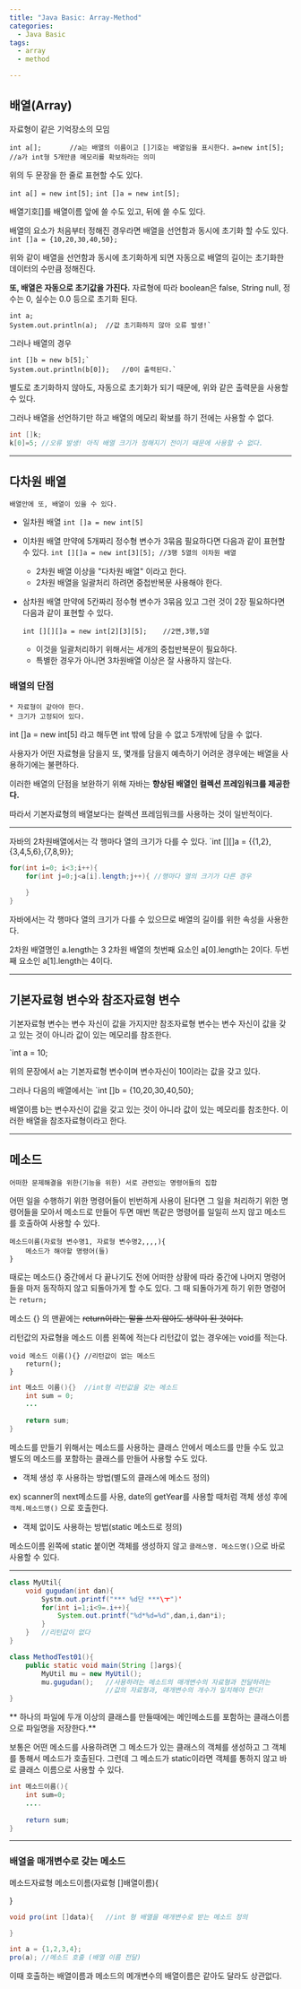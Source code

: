 ```yaml
---
title: "Java Basic: Array-Method"
categories:
  - Java Basic
tags:
  - array
  - method

---
```


## 배열(Array)
자료형이 같은 기억장소의 모임

`int a[]; 		//a는 배열의 이름이고 []기호는 배열임을 표시한다.`
`a=new int[5];	//a가 int형 5개만큼 메모리를 확보하라는 의미`

위의 두 문장을 한 줄로 표현할 수도 있다.

`int a[] = new int[5];`	
`int []a = new int[5];`

배열기호[]를 배열이름 앞에 쓸 수도 있고, 뒤에 쓸 수도 있다.

배열의 요소가 처음부터 정해진 경우라면 배열을 선언함과 동시에 초기화 할 수도 있다.
`int []a = {10,20,30,40,50};`

위와 같이 배열을 선언함과 동시에 초기화하게 되면 자동으로 배열의 길이는
초기화한 데이터의 수만큼 정해진다.

**또, 배열은 자동으로 초기값을 가진다.**
자료형에 따라 boolean은 false, String null, 정수는 0, 실수는 0.0 등으로 초기화 된다.

``` 
int a;
System.out.println(a);	//값 초기화하지 않아 오류 발생!`
```
그러나 배열의 경우
```
int []b = new b[5];`
System.out.println(b[0]);	//0이 출력된다.`
```
별도로 초기화하지 않아도, 자동으로 초기화가 되기 때문에,
위와 같은 출력문을 사용할 수 있다.

그러나 배열을 선언하기만 하고 배열의 메모리 확보를 하기 전에는 사용할 수 없다.

```java
int []k;
k[0]=5;	//오류 발생! 아직 배열 크기가 정해지기 전이기 때문에 사용할 수 없다.
```
------
## 다차원 배열
	배열안에 또, 배열이 있을 수 있다.

* 일차원 배열
	`int []a = new int[5]`
* 이차원 배열
	만약에 5개짜리 정수형 변수가 3묶음 필요하다면 다음과 같이 표현할 수 있다.
	`int [][]a = new int[3][5];	//3행 5열의 이차원 배열`
    * 2차원 배열 이상을 "다차원 배열" 이라고 한다.
	* 2차원 배열을 일괄처리 하려면 중첩반복문 사용해야 한다.
* 삼차원 배열
	만약에 5칸짜리 정수형 변수가 3묶음 있고 그런 것이 2장 필요하다면
	다음과 같이 표현할 수 있다.
	
	`int [][][]a = new int[2][3][5];	//2면,3행,5열`
	
	* 이것을 일괄처리하기 위해서는 세개의 중첩반복문이 필요하다.
	* 특별한 경우가 아니면 3차원배열 이상은 잘 사용하지 않는다.	

### 배열의 단점
	* 자료형이 같아야 한다.
	* 크기가 고정되어 있다.

int []a = new int[5] 라고 해두면
int 밖에 담을 수 없고
5개밖에 담을 수 없다.

사용자가 어떤 자료형을 담을지 또, 몇개를 담을지 예측하기
어려운 경우에는 배열을 사용하기에는 불편하다.

이러한 배열의 단점을 보완하기 위해
자바는 **향상된 배열인 컬렉션 프레임워크를 제공한다.**

따라서 기본자료형의 배열보다는 
컬렉션 프레임워크를 사용하는 것이 일반적이다.

------
자바의 2차원배열에서는 각 행마다 열의 크기가 다를 수 있다.
`int [][]a = {{1,2},{3,4,5,6},{7,8,9}};
```java
for(int i=0; i<3;i++){
	for(int j=0;j<a[i].length;j++){	//행마다 열의 크기가 다른 경우
	
	}
}
```
자바에서는 각 행마다
열의 크기가 다를 수 있으므로
배열의 길이를 위한 속성을 사용한다.

2차원 배열명인 a.length는 3
2차원 배열의 첫번째 요소인
a[0].length는 2이다.
두번째 요소인
a[1].length는 4이다.

----

## 기본자료형 변수와 참조자료형 변수

기본자료형 변수는 변수 자신이 값을 가지지만
참조자료형 변수는 변수 자신이 값을 갖고 있는 것이 아니라
값이 있는 메모리를 참조한다.

`int a = 10;

위의 문장에서 a는 기본자료형 변수이며
변수자신이 10이라는 값을 갖고 있다.

그러나 다음의 배열에서는
`int []b = {10,20,30,40,50};

배열이름 b는 변수자신이 값을 갖고 있는 것이 아니라
값이 있는 메모리를 참조한다.
이러한 배열을 참조자료형이라고 한다.

---

## 메소드
	어떠한 문제해결을 위한(기능을 위한) 서로 관련있는 명령어들의 집합

어떤 일을 수행하기 위한 명령어들이 빈번하게 사용이 된다면
그 일을 처리하기 위한 명령어들을 모아서 메소드로 만들어 두면
매번 똑같은 명령어를 일일히 쓰지 않고 메소드를 호출하여 사용할 수 있다.

```
메소드이름(자료형 변수명1, 자료형 변수명2,,,,){
	메소드가 해야할 명령어(들)
}
```
때로는 메소드{} 중간에서 
다 끝나기도 전에 어떠한 상황에 따라
중간에 나머지 명령어들을 마저 동작하지 않고
되돌아가게 할 수도 있다.
그 때 되돌아가게 하기 위한 명령어는 `return;`

메소드 {} 의 맨끝에는
~~return이라는 말을 쓰지 않아도 생략이 된 것이다.~~

리턴값의 자료형을 메소드 이름 왼쪽에 적는다
리턴값이 없는 경우에는 void를 적는다.

```
void 메소드 이름(){}	//리턴값이 없는 메소드
	return();
}
```
```java
int 메소드 이름(){}	//int형 리턴값을 갖는 메소드
	int sum = 0;
	...
	
	return sum;
}
```
메소드를 만들기 위해서는
메소드를 사용하는 클래스 안에서 메소드를 만들 수도 있고
별도의 메소드를 포함하는 클래스를 만들어 사용할 수도 있다.

* 객체 생성 후 사용하는 방법(별도의 클래스에 메소드 정의)

ex) scanner의 next메소드를 사용, date의 getYear를 사용할 때처럼
객체 생성 후에 
`객체.메소드명()` 으로 호출한다.

* 객체 없이도 사용하는 방법(static 메소드로 정의)

메소드이름 왼쪽에 static 붙이면
객체를 생성하지 않고 `클래스명. 메소드명()`으로 바로 사용할 수 있다.

-----

```java
class MyUtil{
	void gugudan(int dan){
		Systm.out.printf("*** %d단 ***\ㅜ")'
		for(int i=1;i<9=.i++){
			System.out.printf("%d*%d=%d",dan,i,dan*i);
		}
	}	//리턴값이 없다
}
```
```java
class MethodTest01(){
	public static void main(String []args){
		MyUtil mu = new MyUtil();
        mu.gugudan();	//사용하려는 메소드의 매개변수의 자료형과 전달하려는 
        			    //값의 자료형과, 매개변수의 개수가 일치해야 한다!
}
```

** 하나의 파일에 두개 이상의 클래스를 만들때에는 
메인메소드를 포함하는 클래스이름으로 파일명을 저장한다.**

보통은 어떤 메소드를 사용하려면 그 메소드가 있는 
클래스의 객체를 생성하고 그 객체를 통해서 메소드가 호출된다.
그런데 그 메소드가 static이라면 객체를 통하지 않고 바로 클래스 이름으로 사용할 수 있다.

```java
int 메소드이름(){
	int sum=0;
	....
	
	return sum;
}
```

---

### 배열을 매개변수로 갖는 메소드

메소드자료형 메소드이름(자료형 []배열이름){
	
}
```java
void pro(int []data){	//int 형 배열을 매개변수로 받는 메소드 정의

}

int a = {1,2,3,4};
pro(a);	//메소드 호출 (배열 이름 전달)

```
이때 호출하는 배열이름과 메소드의 메개변수의 배열이름은 같아도 달라도 상관없다.
